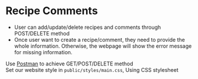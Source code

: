 # Recipe Comments

* User can add/update/delete recipes and comments through POST/DELETE method  
* Once user want to create a recipe/comment, they need to provide the whole information. Otherwise, the webpage will show the error message for missing information.  

Use [Postman](https://www.getpostman.com/) to achieve GET/POST/DELETE method  
Set our website style in `public/styles/main.css`, Using CSS stylesheet  
